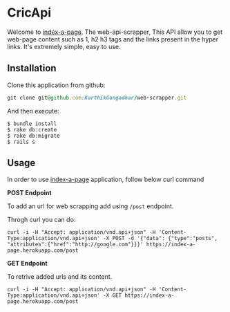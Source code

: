 # CricApi

Welcome to [index-a-page](https://index-a-page.herokuapp.com/post). The web-api-scrapper, This API allow you to get web-page content such as 1, h2 h3 tags and the links present in the hyper links. It's extremely simple, easy to use.

## Installation

Clone this application from github:

```ruby
git clone git@github.com:KarthikGangadhar/web-scrapper.git
```

And then execute:

    $ bundle install
    $ rake db:create
    $ rake db:migrate
    $ rails s

## Usage

In order to use [index-a-page](https://index-a-page.herokuapp.com/post) application, follow below curl command 

**POST Endpoint**

To add an url for web scrapping add using `/post` endpoint.

Throgh curl you can do:
```
curl -i -H "Accept: application/vnd.api+json" -H 'Content-Type:application/vnd.api+json' -X POST -d '{"data": {"type":"posts", "attributes":{"href":"http://google.com"}}}' https://index-a-page.herokuapp.com/post
```
**GET Endpoint**

To retrive added urls and its content.

```
curl -i -H "Accept: application/vnd.api+json" -H 'Content-Type:application/vnd.api+json' -X GET https://index-a-page.herokuapp.com/post

```
